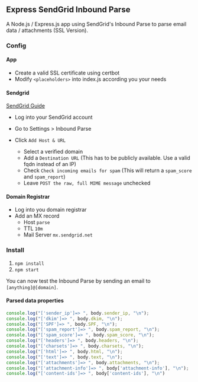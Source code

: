 ## Express SendGrid Inbound Parse

A Node.js / Express.js app using SendGrid's Inbound Parse to parse email data / attachments (SSL Version).

### Config

#### App
- Create a valid SSL certificate using certbot
- Modify `<placeholders>` into index.js according you your needs

#### Sendgrid
[SendGrid Guide](https://sendgrid.com/docs/for-developers/parsing-email/setting-up-the-inbound-parse-webhook/)
- Log into your SendGrid account
- Go to Settings > Inbound Parse
- Click `Add Host & URL`

  - Select a verified domain
  - Add a `Destination URL` (This has to be publicly available. Use a valid fqdn instead of an IP)
  - Check `Check incoming emails for spam` (This will return a `spam_score` and `spam_report`)
  - Leave `POST the raw, full MIME message` unchecked

#### Domain Registrar
- Log into you domain registrar
- Add an MX record
  - Host `parse`
  - TTL `10m`
  - Mail Server `mx.sendgrid.net`

### Install

1. `npm install`
2. `npm start`

You can now test the Inbound Parse by sending an email to `[anything]@[domain]`.

#### Parsed data properties

```js
console.log("['sender_ip']=> ", body.sender_ip, "\n");
console.log("['dkim']=> ", body.dkim, "\n");
console.log("['SPF']=> ", body.SPF, "\n");
console.log("['spam_report']=> ", body.spam_report, "\n");
console.log("['spam_score']=> ", body.spam_score, "\n");
console.log("['headers']=> ", body.headers, "\n");
console.log("['charsets']=> ", body.charsets, "\n");
console.log("['html']=> ", body.html, "\n");
console.log("['text']=> ", body.text, "\n");
console.log("['attachments']=> ", body.attachments, "\n");
console.log("['attachment-info']=> ", body['attachment-info'], "\n");
console.log("['content-ids']=> ", body['content-ids'], "\n")
```


